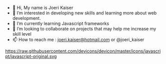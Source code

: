- 👋 Hi, My name is Joeri Kaiser
- 👀 I’m interested in developing new skills and learning more about web development.
- 🌱 I’m currently learning Javascript frameworks
- 💞️ I’m looking to collaborate on projects that may help me increase my skill level
- 📫 How to reach me : joeri.kaiser@hotmail.com or @joeri_kaiser

https://raw.githubusercontent.com/devicons/devicon/master/icons/javascript/javascript-original.svg
